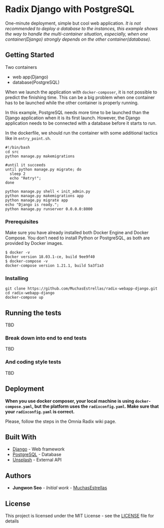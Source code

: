 # Radix Django with PostgreSQL

One-minute deployment, simple but cool web application.
*It is not recommended to deploy a database to the instances, this example shows the way to handle the multi-container situation, especially, when one container(Django) strongly depends on the other container(database).*


## Getting Started

Two containers
  * web app(Django)
  * database(PostgreSQL)

When we launch the application with `docker-composer`, it is not possible to predict the finishing time.
This can be a big problem when one container has to be launched while the other container is properly running.

In this example, PostgreSQL needs more time to be launched than the Django application when it is its first launch. However, the Django application needs to be connected with a database before it starts to run.

In the dockerfile, we should run the container with some additional tactics like in `entry_point.sh`.

```
#!/bin/bash
cd src
python manage.py makemigrations

#until it succeeds
until python manage.py migrate; do
  sleep 2
  echo "Retry!";
done

python manage.py shell < init_admin.py
python manage.py makemigrations app
python manage.py migrate app
echo "Django is ready.";
python manage.py runserver 0.0.0.0:8000
```




### Prerequisites

Make sure you have already installed both Docker Engine and Docker Compose.
You don’t need to install Python or PostgreSQL, as both are provided by Docker images.

```
$ docker -v
Docker version 18.03.1-ce, build 9ee9f40
$ docker-compose -v
docker-compose version 1.21.1, build 5a3f1a3
```

### Installing

```
git clone https://github.com/MuchasEstrellas/radix-webapp-django.git
cd radix-webapp-django
docker-compose up
```




## Running the tests

TBD

### Break down into end to end tests

TBD

### And coding style tests

TBD

## Deployment

**When you use docker composer, your local machine is using `docker-compose.yaml`, but the platform uses the `radixconfig.yaml`. Make sure that your `radixconfig.yaml` is correct.**

Please, follow the steps in the Omnia Radix wiki page.

## Built With

* [Django](https://www.djangoproject.com/) - Web framework
* [PostgreSQL](https://www.PostgreSQL.org/) - Database
* [Unsplash](https://source.unsplash.com/) -  External API


## Authors

* **Jungwon Seo** - *Initial work* - [MuchasEstrellas](https://github.com/MuchasEstrellas)


## License

This project is licensed under the MIT License - see the [LICENSE](LICENSE) file for details
